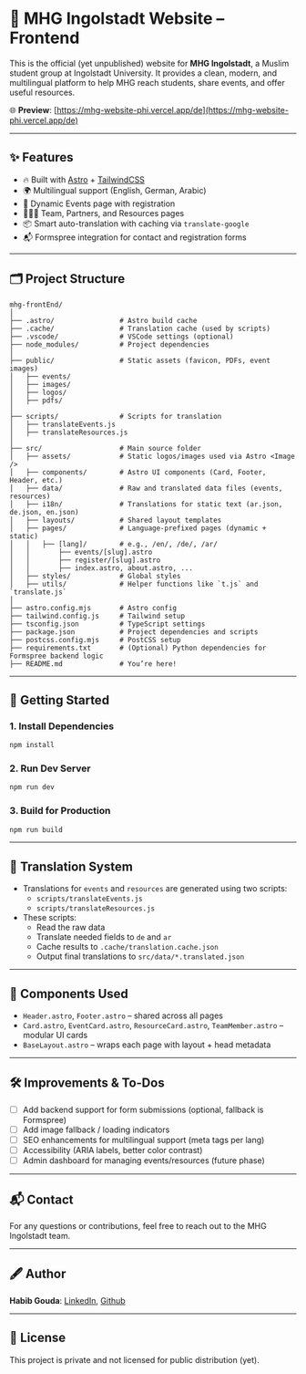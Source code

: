 # 🌙 MHG Ingolstadt Website – Frontend

This is the official (yet unpublished) website for **MHG Ingolstadt**, a Muslim student group at Ingolstadt University. It provides a clean, modern, and multilingual platform to help MHG reach students, share events, and offer useful resources.

🌐 **Preview**: [https://mhg-website-phi.vercel.app/de](https://mhg-website-phi.vercel.app/de)

---

## ✨ Features

- 🔥 Built with [Astro](https://astro.build/) + [TailwindCSS](https://tailwindcss.com/)
- 🌍 Multilingual support (English, German, Arabic)
- 📆 Dynamic Events page with registration
- 🧑‍🤝‍🧑 Team, Partners, and Resources pages
- 📦 Smart auto-translation with caching via `translate-google`
- 📬 Formspree integration for contact and registration forms

---

## 🗂️ Project Structure

```
mhg-frontEnd/
│
├── .astro/                # Astro build cache
├── .cache/                # Translation cache (used by scripts)
├── .vscode/               # VSCode settings (optional)
├── node_modules/          # Project dependencies
│
├── public/                # Static assets (favicon, PDFs, event images)
│   ├── events/
│   ├── images/
│   ├── logos/
│   ├── pdfs/
│
├── scripts/               # Scripts for translation
│   ├── translateEvents.js
│   ├── translateResources.js
│
├── src/                   # Main source folder
│   ├── assets/            # Static logos/images used via Astro <Image />
│   ├── components/        # Astro UI components (Card, Footer, Header, etc.)
│   ├── data/              # Raw and translated data files (events, resources)
│   ├── i18n/              # Translations for static text (ar.json, de.json, en.json)
│   ├── layouts/           # Shared layout templates
│   ├── pages/             # Language-prefixed pages (dynamic + static)
│   │   ├── [lang]/        # e.g., /en/, /de/, /ar/
│   │       ├── events/[slug].astro
│   │       ├── register/[slug].astro
│   │       ├── index.astro, about.astro, ...
│   ├── styles/            # Global styles
│   ├── utils/             # Helper functions like `t.js` and `translate.js`
│
├── astro.config.mjs       # Astro config
├── tailwind.config.js     # Tailwind setup
├── tsconfig.json          # TypeScript settings
├── package.json           # Project dependencies and scripts
├── postcss.config.mjs     # PostCSS setup
├── requirements.txt       # (Optional) Python dependencies for Formspree backend logic
├── README.md              # You’re here!
```

---

## 🚀 Getting Started

### 1. Install Dependencies

```bash
npm install
```

### 2. Run Dev Server

```bash
npm run dev
```

### 3. Build for Production

```bash
npm run build
```

---

## 🧠 Translation System

- Translations for `events` and `resources` are generated using two scripts:
  - `scripts/translateEvents.js`
  - `scripts/translateResources.js`
- These scripts:
  - Read the raw data
  - Translate needed fields to `de` and `ar`
  - Cache results to `.cache/translation.cache.json`
  - Output final translations to `src/data/*.translated.json`

---

## 🧩 Components Used

- `Header.astro`, `Footer.astro` – shared across all pages
- `Card.astro`, `EventCard.astro`, `ResourceCard.astro`, `TeamMember.astro` – modular UI cards
- `BaseLayout.astro` – wraps each page with layout + head metadata

---

## 🛠 Improvements & To-Dos

- [ ] Add backend support for form submissions (optional, fallback is Formspree)
- [ ] Add image fallback / loading indicators
- [ ] SEO enhancements for multilingual support (meta tags per lang)
- [ ] Accessibility (ARIA labels, better color contrast)
- [ ] Admin dashboard for managing events/resources (future phase)

---


## 📬 Contact

For any questions or contributions, feel free to reach out to the MHG Ingolstadt team.

---

## 🖋️ Author

**Habib Gouda**: [LinkedIn](https://www.linkedin.com/in/habib-mohamed-gouda), [Github](https://github.com/abiboo-123/)

---

## 📄 License

This project is private and not licensed for public distribution (yet).
